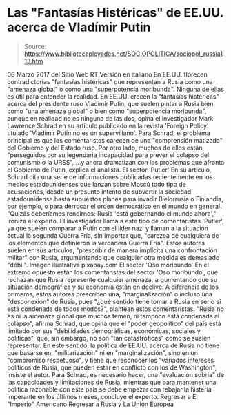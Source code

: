 # Las "Fantasías Histéricas" de EE.UU. acerca de Vladímir Putin

> Source: https://www.bibliotecapleyades.net/SOCIOPOLITICA/sociopol_russia113.htm

06 Marzo 2017
del Sitio Web RT
Versión en italiano
En EE.UU. florecen
contradictorias "fantasías histéricas"
que representan a Rusia como
una "amenaza global" o como una "superpotencia moribunda".
Ninguna de ellas es útil
para entender la realidad.
En EE.UU. crecen la "fantasías histéricas" acerca del presidente ruso Vladímir Putin, que suelen pintar a Rusia bien como "una amenaza global" o bien como "superpotencia moribunda", aunque en realidad no es ninguna de las dos, opina el investigador Mark Lawrence Schrad en su artículo publicado en la revista 'Foreign Policy' titulado 'Vladímir Putin no es un supervillano'. Para Schrad, el problema principal es que los comentaristas carecen de una "comprensión matizada" del Gobierno y del Estado ruso. Por otro lado, muchos de ellos están,
"perseguidos por su legendaria incapacidad para prever el colapso del comunismo o la URSS",
...y ahora dramatizan con los problemas que afronta el Gobierno de Putin, explica el analista.
El sector 'Putler' En su artículo, Schrad cita una serie de informaciones publicadas recientemente en los medios estadounidenses que lanzan sobre Moscú todo tipo de acusaciones, desde un presunto intento de subvertir la sociedad estadounidense hasta supuestos planes para invadir Bielorrusia o Finlandia, por ejemplo, o para derrocar el orden democrático en el mundo en general.
"Quizás deberíamos rendirnos: Rusia 'está gobernando el mundo ahora'," ironiza el experto.
El investigador llama a este tipo de comentaristas 'Putler', ya que suelen comparar a Putin con el líder nazi y llaman a la situación actual la segunda Guerra Fría, sin importar que,
"carezca de cualquiera de los elementos que definieron la verdadera Guerra Fría".
Estos autores suelen en sus artículos,
"prescribir de manera implícita una confrontación militar" con Rusia, argumentando que cualquier otra medida es demasiado "débil".
Imagen ilustrativa
pixabay.com
El sector 'Oso moribundo' En el extremo opuesto están los comentaristas del sector 'Oso moribundo', que rechazan que Rusia represente cualquier amenaza, argumentando que su situación demográfica y su economía están en declive. A diferencia de los primeros, estos autores prescriben una,
"marginalización" o incluso una "desconexión" de Rusia, pues "¿qué sentido tiene tomar a Rusia en serio si está condenada de todos modos?", plantean estos comentaristas. "Rusia no es ni la amenaza global que muchos temen, ni tampoco está condenada al colapso", afirma Schrad, que opina que el "poder geopolítico" del país está limitado por sus "debilidades demográficas, económicas, sociales y políticas", que, sin embargo, no son "tan catastróficas" como se suelen representar.
En este sentido, la política de EE.UU. acerca de Rusia no tiene que basarse en,
"militarización" ni en "marginalización", sino en un "compromiso respetuoso", y tiene que reconocer los "variados intereses políticos de Rusia, que pueden estar en conflicto con los de Washington", insiste el autor.
Para Schrad, es necesario hacer,
una "evaluación sobria" de las capacidades y limitaciones de Rusia, mientras que para mantener una política razonable con este país se debe empezar con rebajar la histeria imperante en los últimos meses, concluye el experto.
Regresar a El "Imperio" Americano
Regresar a Rusia y La Unión Europea
